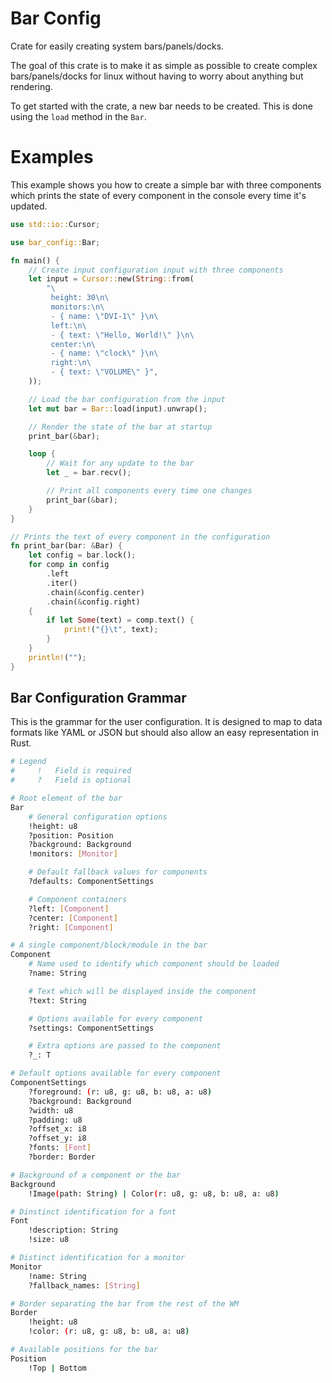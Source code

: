 # Bar Config

Crate for easily creating system bars/panels/docks.

The goal of this crate is to make it as simple as possible to create complex bars/panels/docks
for linux without having to worry about anything but rendering.

To get started with the crate, a new bar needs to be created. This is done using the `load`
method in the `Bar`.

# Examples

This example shows you how to create a simple bar with three components which prints the state
of every component in the console every time it's updated.

```rust
use std::io::Cursor;

use bar_config::Bar;

fn main() {
    // Create input configuration input with three components
    let input = Cursor::new(String::from(
        "\
         height: 30\n\
         monitors:\n\
         - { name: \"DVI-1\" }\n\
         left:\n\
         - { text: \"Hello, World!\" }\n\
         center:\n\
         - { name: \"clock\" }\n\
         right:\n\
         - { text: \"VOLUME\" }",
    ));

    // Load the bar configuration from the input
    let mut bar = Bar::load(input).unwrap();

    // Render the state of the bar at startup
    print_bar(&bar);

    loop {
        // Wait for any update to the bar
        let _ = bar.recv();

        // Print all components every time one changes
        print_bar(&bar);
    }
}

// Prints the text of every component in the configuration
fn print_bar(bar: &Bar) {
    let config = bar.lock();
    for comp in config
        .left
        .iter()
        .chain(&config.center)
        .chain(&config.right)
    {
        if let Some(text) = comp.text() {
            print!("{}\t", text);
        }
    }
    println!("");
}
```

## Bar Configuration Grammar

This is the grammar for the user configuration. It is designed to map to data formats
like YAML or JSON but should also allow an easy representation in Rust.

```bash
# Legend
#     !   Field is required
#     ?   Field is optional

# Root element of the bar
Bar
    # General configuration options
    !height: u8
    ?position: Position
    ?background: Background
    !monitors: [Monitor]

    # Default fallback values for components
    ?defaults: ComponentSettings

    # Component containers
    ?left: [Component]
    ?center: [Component]
    ?right: [Component]

# A single component/block/module in the bar
Component
    # Name used to identify which component should be loaded
    ?name: String

    # Text which will be displayed inside the component
    ?text: String

    # Options available for every component
    ?settings: ComponentSettings

    # Extra options are passed to the component
    ?_: T

# Default options available for every component
ComponentSettings
    ?foreground: (r: u8, g: u8, b: u8, a: u8)
    ?background: Background
    ?width: u8
    ?padding: u8
    ?offset_x: i8
    ?offset_y: i8
    ?fonts: [Font]
    ?border: Border

# Background of a component or the bar
Background
    !Image(path: String) | Color(r: u8, g: u8, b: u8, a: u8)

# Dinstinct identification for a font
Font
    !description: String
    !size: u8

# Distinct identification for a monitor
Monitor
    !name: String
    ?fallback_names: [String]

# Border separating the bar from the rest of the WM
Border
    !height: u8
    !color: (r: u8, g: u8, b: u8, a: u8)

# Available positions for the bar
Position
    !Top | Bottom
```

